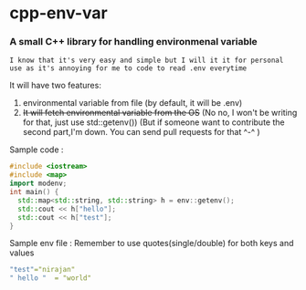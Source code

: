 # cpp-env-var
### A small C++ library for handling environmenal variable 

```I know that it's very easy and simple but I will it it for personal use as it's annoying for me to code to read .env everytime```

It will have two features:
1. environmental variable from file (by default, it will be .env)
2. ~~It will fetch environmental variable from the OS~~ (No no, I won't be writing for that, just use std::getenv())
   (But if someone want to contribute the second part,I'm down. You can send pull requests for that ^-^ )

Sample code :

```cpp
#include <iostream>
#include <map>
import modenv;
int main() {
  std::map<std::string, std::string> h = env::getenv();
  std::cout << h["hello"];
  std::cout << h["test"];
}

```

Sample env file :
Remember to use quotes(single/double) for both keys and values
```yaml
"test"="nirajan"
" hello "  = "world"
```
